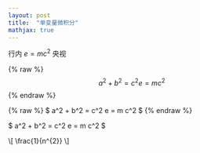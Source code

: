 ```yaml
---
layout: post
title:  "单变量微积分"
mathjax: true
---
```


行内 $e = m c^2$ 央视

{% raw %}
    $$
    a^2 + b^2 = c^2
    e = m c^2
    $$
{% endraw %}

{% raw %}
    $
    a^2 + b^2 = c^2
    e = m c^2
    $
{% endraw %}

$
    a^2 + b^2 = c^2
    e = m c^2
$

\\[ \frac{1}{n^{2}} \\]